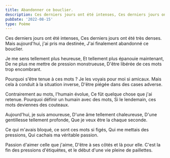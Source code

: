 ```yaml
---
title: Abandonner ce bouclier.
description: Ces derniers jours ont été intenses, Ces derniers jours ont été très denses.
pubDate: '2022-08-15'
type: Poème
---
```


Ces derniers jours ont été intenses,
Ces derniers jours ont été très denses.
Mais aujourd'hui, j'ai pris ma destinée,
J'ai finalement abandonné ce bouclier.

Je me sens tellement plus heureuse,
Et tellement plus épanouie maintenant,
De ne plus me mettre de pression monstrueuse,
D'être libérée de ces mots trop encombrant.

Pourquoi s'être tenue à ces mots ?
Je les voyais pour moi si amicaux.
Mais cela à conduit à la situation inverse,
D'être piégée dans des cases adverse.

Contrairement au mots, l'humain évolue,
Ce fût quelque chose que j'ai retenue.
Pourquoi définir un humain avec des mots,
Si le lendemain, ces mots deviennes des couteaux.

Aujourd'hui, je suis amoureuse,
D'une âme tellement chaleureuse,
D'une gentillesse tellement profonde,
Que je veux être la chaque seconde.

Ce qui m'avais bloqué,
ce sont ces mots si figés,
Qui me mettais des pressions,
Qui cachais ma véritable passion.

Passion d'aimer celle que j'aime,
D'être à ses côtés et là pour elle.
C'est la fin des pressions d'étiquètes,
et le début d'une vie pleine de paillettes.
